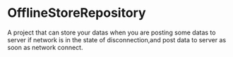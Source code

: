 # OfflineStoreRepository
A project that can store your datas when you are posting some datas to server if network is in the state of disconnection,and post data to server as soon as network connect.
